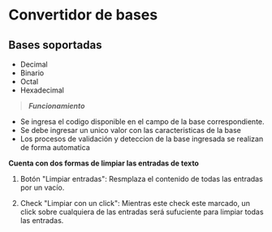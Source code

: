 # Convertidor de bases
## Bases soportadas
* Decimal
* Binario
* Octal
* Hexadecimal
 
> ***Funcionamiento***
* Se ingresa el codigo disponible en el campo de la base correspondiente.
* Se debe ingresar un unico valor con las caracteristicas de la base
* Los procesos de validación y deteccion de la base ingresada se realizan de forma automatica

**Cuenta con dos formas de limpiar las entradas de texto**

1. Botón "Limpiar entradas": Resmplaza el contenido de todas las entradas por un vacío.

1. Check "Limpiar con un click": Mientras este check este marcado, un click sobre cualquiera de las entradas será sufuciente para limpiar todas las entradas. 
